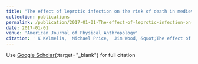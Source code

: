 ```yaml
---
title: "The effect of leprotic infection on the risk of death in medieval rural Denmark"
collection: publications
permalink: /publication/2017-01-01-The-effect-of-leprotic-infection-on-the-risk-of-death-in-medieval-rural-Denmark
date: 2017-01-01
venue: 'American Journal of Physical Anthropology'
citation: ' K Kelmelis,  Michael Price,  Jim Wood, &quot;The effect of leprotic infection on the risk of death in medieval rural Denmark.&quot; American Journal of Physical Anthropology, 2017.'
---
```

Use [Google Scholar](https://scholar.google.com/scholar?q=The+effect+of+leprotic+infection+on+the+risk+of+death+in+medieval+rural+Denmark){:target="_blank"} for full citation
